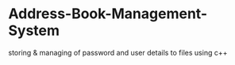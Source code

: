 # Address-Book-Management-System
storing &amp; managing of password and user details to  files using c++

